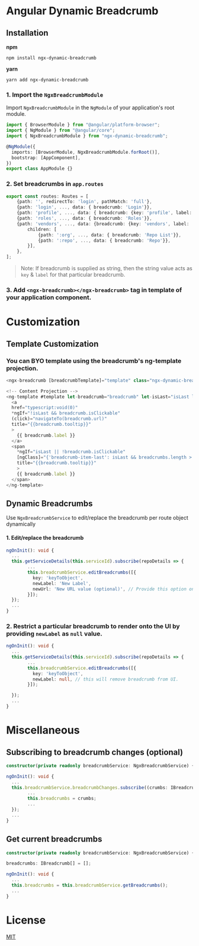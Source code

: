 # Angular Dynamic Breadcrumb

## Installation

**npm**

```shell
npm install ngx-dynamic-breadcrumb
```

**yarn**
```shell
yarn add ngx-dynamic-breadcrumb
```

### 1. Import the `NgxBreadcrumbModule`

Import `NgxBreadcrumbModule` in the `NgModule` of your application's root module.

```typescript
import { BrowserModule } from "@angular/platform-browser";
import { NgModule } from "@angular/core";
import { NgxBreadcrumbModule } from "ngx-dynamic-breadcrumb";

@NgModule({
  imports: [BrowserModule, NgxBreadcrumbModule.forRoot()],
  bootstrap: [AppComponent],
})
export class AppModule {}
```

### 2. Set breadcrumbs in `app.routes`

```typescript
export const routes: Routes = [
    {path: '', redirectTo: 'login', pathMatch: 'full'},
    {path: 'login', ..., data: { breadcrumb: 'Login'}},
    {path: 'profile', ..., data: { breadcrumb: {key: 'profile', label: 'Profile'}}},
    {path: 'roles', ..., data: { breadcrumb: 'Roles'}},
    {path: 'vendors', ..., data: {breadcrumb: {key: 'vendors', label: 'Vendors', tooltip: 'All Vendors'}}},
        children: [
            {path: ':org', ..., data: { breadcrumb: 'Repo List'}},
            {path: ':repo', ..., data: { breadcrumb: 'Repo'}},
        }],
    },
];
```

> Note: If breadcrumb is supplied as string, then the string value acts as `key` & `label` for that particular breadcrumb.

### 3. Add `<ngx-breadcrumb></ngx-breadcrumb>` tag in template of your application component.

# Customization

## Template Customization

### You can BYO template using the breadcrumb's ng-template projection.

```typescript
<ngx-breadcrumb [breadcrumbTemplate]="template" class="ngx-dynamic-breadcrumb"></ngx-breadcrumb>

<!-- Content Projection -->
<ng-template #template let-breadcrumb="breadcrumb" let-isLast="isLast let-breadcrumbs="breadcrumbArr">
  <a
  href="typescript:void(0)"
  *ngIf="!isLast && breadcrumb.isClickable"
  (click)="navigateTo(breadcrumb.url)"
  title="{{breadcrumb.tooltip}}"
  >
    {{ breadcrumb.label }}
  </a>
  <span
    *ngIf="isLast || !breadcrumb.isClickable"
    [ngClass]="{'breadcrumb-item-last': isLast && breadcrumbs.length > 1}"
    title="{{breadcrumb.tooltip}}"
    >
    {{ breadcrumb.label }}
  </span>
</ng-template>
```

## Dynamic Breadcrumbs

Use `NgxBreadcrumbService` to edit/replace the breadcrumb per route object dynamically

#### 1. Edit/replace the breadcrumb

```typescript
ngOnInit(): void {
  ...
  this.getServiceDetails(this.serviceId).subscribe(repoDetails => {
        ...
        this.breadcrumbService.editBreadcrumbs([{
          key: 'keyToObject',
          newLabel: 'New Label',
          newUrl: 'New URL value (optional)', // Provide this option only when needs to update url.
        }]);
  });
  ...
}
```

### 2. Restrict a particular breadcrumb to render onto the UI by providing `newLabel` as `null` value.

```typescript
ngOnInit(): void {
  ...
  this.getServiceDetails(this.serviceId).subscribe(repoDetails => {
        ...
        this.breadcrumbService.editBreadcrumbs([{
          key: 'keyToObject',
          newLabel: null, // this will remove breadcrumb from UI.
        }]);

  });
  ...
}
```

# Miscellaneous

## Subscribing to breadcrumb changes (optional)

```typescript
constructor(private readonly breadcrumbService: NgxBreadcrumbService) {}

ngOnInit(): void {
  ...
  this.breadcrumbService.breadcrumbChanges.subscribe((crumbs: IBreadcrumb[]) => {
        ...
        this.breadcrumbs = crumbs;
        ...
  });
  ...
}
```

## Get current breadcrumbs

```typescript
constructor(private readonly breadcrumbService: NgxBreadcrumbService) {}

breadcrumbs: IBreadcrumb[] = [];

ngOnInit(): void {
  ...
  this.breadcrumbs = this.breadcrumbService.getBreadcrumbs();
  ...
}
```

# License

[MIT](/projects/ngx-breadcrumb/LICENSE)
